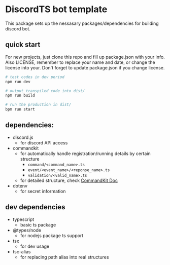 # DiscordTS bot template
This package sets up the nessasary packages/dependencies for building discord bot.

## quick start
For new projects, just clone this repo and fill up package.json with your info.
Also LICENSE, remember to replace your name and date, or change the license into your. Don't forget to update package.json if you change license.

```bash
# test codes in dev period
npm run dev

# output transpiled code into dist/
npm run build

# run the production in dist/
bpm run start
```

## dependencies:
- discord.js
  - for discord API access
- commandkit
  - for automatically handle registration/running details by certain structure
    - `command/<command_name>.ts`
    - `event/<event_name>/<reponse_name>.ts`
    - `validation/<valid_name>.ts`
  - for detailed structure, check [CommandKit Doc](https://commandkit.js.org/guide/)
- dotenv
  - for secret information

## dev dependencies
- typescript
  - basic ts package
- @types/node
  - for nodejs package ts support
- tsx
  - for dev usage
- tsc-alias
  - for replacing path alias into real structures
